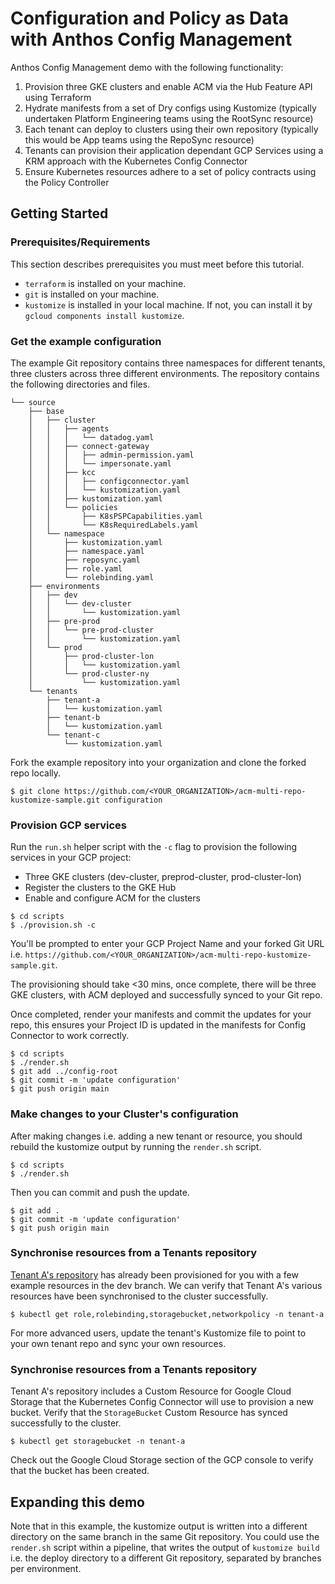 # Configuration and Policy as Data with Anthos Config Management

Anthos Config Management demo with the following functionality:

1. Provision three GKE clusters and enable ACM via the Hub Feature API using Terraform
2. Hydrate manifests from a set of Dry configs using Kustomize (typically undertaken Platform Engineering teams using the RootSync resource)
3. Each tenant can deploy to clusters using their own repository (typically this would be App teams using the RepoSync resource)
4. Tenants can provision their application dependant GCP Services using a KRM approach with the Kubernetes Config Connector
5. Ensure Kubernetes resources adhere to a set of policy contracts using the Policy Controller

## Getting Started

### Prerequisites/Requirements
This section describes prerequisites you must meet before this tutorial.
- `terraform` is installed on your machine.
- `git` is installed on your machine.
- `kustomize` is installed in your local machine. If not, you can install it by `gcloud components install kustomize`.

### Get the example configuration
The example Git repository contains three namespaces for different tenants, three clusters across three different environments. The repository contains the following directories and files.
```
└── source
    ├── base
    │   ├── cluster
    │   │   ├── agents
    │   │   │   └── datadog.yaml
    │   │   ├── connect-gateway
    │   │   │   ├── admin-permission.yaml
    │   │   │   └── impersonate.yaml
    │   │   ├── kcc
    │   │   │   ├── configconnector.yaml
    │   │   │   └── kustomization.yaml
    │   │   ├── kustomization.yaml
    │   │   └── policies
    │   │       ├── K8sPSPCapabilities.yaml
    │   │       └── K8sRequiredLabels.yaml
    │   └── namespace
    │       ├── kustomization.yaml
    │       ├── namespace.yaml
    │       ├── reposync.yaml
    │       ├── role.yaml
    │       └── rolebinding.yaml
    ├── environments
    │   ├── dev
    │   │   └── dev-cluster
    │   │       └── kustomization.yaml
    │   ├── pre-prod
    │   │   └── pre-prod-cluster
    │   │       └── kustomization.yaml
    │   └── prod
    │       ├── prod-cluster-lon
    │       │   └── kustomization.yaml
    │       └── prod-cluster-ny
    │           └── kustomization.yaml
    └── tenants
        ├── tenant-a
        │   └── kustomization.yaml
        ├── tenant-b
        │   └── kustomization.yaml
        └── tenant-c
            └── kustomization.yaml
```

Fork the example repository into your organization and clone the forked repo locally.

```
$ git clone https://github.com/<YOUR_ORGANIZATION>/acm-multi-repo-kustomize-sample.git configuration
```

### Provision GCP services

Run the `run.sh` helper script with the `-c` flag to provision the following services in your GCP project:
- Three GKE clusters (dev-cluster, preprod-cluster, prod-cluster-lon)
- Register the clusters to the GKE Hub
- Enable and configure ACM for the clusters

```
$ cd scripts
$ ./provision.sh -c
```

You'll be prompted to enter your GCP Project Name and your forked Git URL i.e. `https://github.com/<YOUR_ORGANIZATION>/acm-multi-repo-kustomize-sample.git`.

The provisioning should take <30 mins, once complete, there will be three GKE clusters, with ACM deployed and successfully synced to your Git repo.

Once completed, render your manifests and commit the updates for your repo, this ensures your Project ID is updated in the manifests for Config Connector to work correctly. 

```
$ cd scripts
$ ./render.sh
$ git add ../config-root
$ git commit -m 'update configuration'
$ git push origin main
```

### Make changes to your Cluster's configuration

After making changes i.e. adding a new tenant or resource, you should rebuild the kustomize output by running the `render.sh` script.
```
$ cd scripts
$ ./render.sh
```

Then you can commit and push the update.

```
$ git add .
$ git commit -m 'update configuration'
$ git push origin main
```

### Synchronise resources from a Tenants repository

[Tenant A's repository](https://github.com/ejmadkins/acm-multi-repo-tenant-a) has already been provisioned for you with a few example resources in the dev branch.  We can verify that Tenant A's various resources have been synchronised to the cluster successfully.

```
$ kubectl get role,rolebinding,storagebucket,networkpolicy -n tenant-a
```

For more advanced users, update the tenant's Kustomize file to point to your own tenant repo and sync your own resources.

### Synchronise resources from a Tenants repository

Tenant A's repository includes a Custom Resource for Google Cloud Storage that the Kubernetes Config Connector will use to provision a new bucket.  Verify that the `StorageBucket` Custom Resource has synced successfully to the cluster.

```
$ kubectl get storagebucket -n tenant-a
```

Check out the Google Cloud Storage section of the GCP console to verify that the bucket has been created.

## Expanding this demo

Note that in this example, the kustomize output is written into a different directory on the same branch in the same Git repository. You could use the `render.sh` script within a pipeline, that writes the output of `kustomize build` i.e. the deploy directory to a different Git repository, separated by branches per environment.
